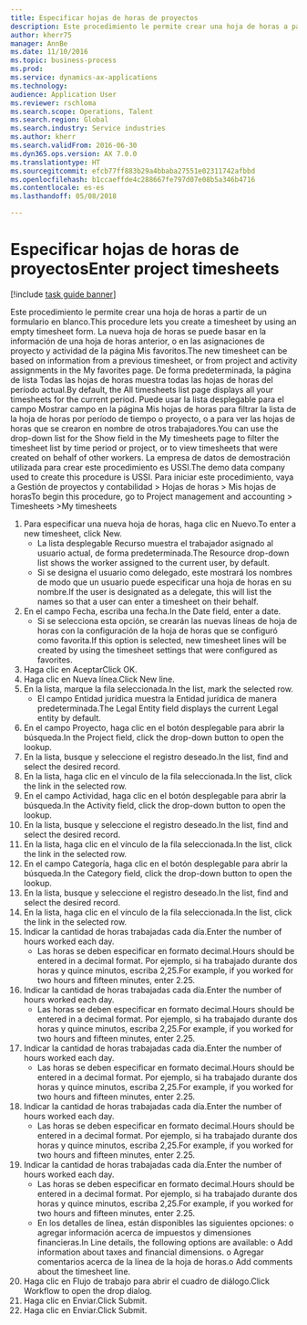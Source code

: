 ```yaml
--- 
title: Especificar hojas de horas de proyectos
description: Este procedimiento le permite crear una hoja de horas a partir de un formulario en blanco.
author: kherr75
manager: AnnBe
ms.date: 11/10/2016
ms.topic: business-process
ms.prod: 
ms.service: dynamics-ax-applications
ms.technology: 
audience: Application User
ms.reviewer: rschloma
ms.search.scope: Operations, Talent
ms.search.region: Global
ms.search.industry: Service industries
ms.author: kherr
ms.search.validFrom: 2016-06-30
ms.dyn365.ops.version: AX 7.0.0
ms.translationtype: HT
ms.sourcegitcommit: efcb77ff883b29a4bbaba27551e02311742afbbd
ms.openlocfilehash: b1ccaeffde4c288667fe797d07e08b5a346b4716
ms.contentlocale: es-es
ms.lasthandoff: 05/08/2018

---
```

# <a name="enter-project-timesheets"></a><span data-ttu-id="5229a-103">Especificar hojas de horas de proyectos</span><span class="sxs-lookup"><span data-stu-id="5229a-103">Enter project timesheets</span></span>

[!include [task guide banner](../../includes/task-guide-banner.md)]

<span data-ttu-id="5229a-104">Este procedimiento le permite crear una hoja de horas a partir de un formulario en blanco.</span><span class="sxs-lookup"><span data-stu-id="5229a-104">This procedure lets you create a timesheet by using an empty timesheet form.</span></span> <span data-ttu-id="5229a-105">La nueva hoja de horas se puede basar en la información de una hoja de horas anterior, o en las asignaciones de proyecto y actividad de la página Mis favoritos.</span><span class="sxs-lookup"><span data-stu-id="5229a-105">The new timesheet can be based on information from a previous timesheet, or from project and activity assignments in the My favorites page.</span></span> <span data-ttu-id="5229a-106">De forma predeterminada, la página de lista Todas las hojas de horas muestra todas las hojas de horas del período actual.</span><span class="sxs-lookup"><span data-stu-id="5229a-106">By default, the All timesheets list page displays all your timesheets for the current period.</span></span> <span data-ttu-id="5229a-107">Puede usar la lista desplegable para el campo Mostrar campo en la página Mis hojas de horas para filtrar la lista de la hoja de horas por período de tiempo o proyecto, o a para ver las hojas de horas que se crearon en nombre de otros trabajadores.</span><span class="sxs-lookup"><span data-stu-id="5229a-107">You can use the drop-down list for the Show field in the My timesheets page to filter the timesheet list by time period or project, or to view timesheets that were created on behalf of other workers.</span></span> <span data-ttu-id="5229a-108">La empresa de datos de demostración utilizada para crear este procedimiento es USSI.</span><span class="sxs-lookup"><span data-stu-id="5229a-108">The demo data company used to create this procedure is USSI.</span></span> <span data-ttu-id="5229a-109">Para iniciar este procedimiento, vaya a Gestión de proyectos y contabilidad > Hojas de horas > Mis hojas de horas</span><span class="sxs-lookup"><span data-stu-id="5229a-109">To begin this procedure, go to Project management and accounting > Timesheets >My timesheets</span></span>

1. <span data-ttu-id="5229a-110">Para especificar una nueva hoja de horas, haga clic en Nuevo.</span><span class="sxs-lookup"><span data-stu-id="5229a-110">To enter a new timesheet, click New.</span></span>
    * <span data-ttu-id="5229a-111">La lista desplegable Recurso muestra el trabajador asignado al usuario actual, de forma predeterminada.</span><span class="sxs-lookup"><span data-stu-id="5229a-111">The Resource drop-down list shows the worker assigned to the current user, by default.</span></span>  
    * <span data-ttu-id="5229a-112">Si se designa el usuario como delegado, este mostrará los nombres de modo que un usuario puede especificar una hoja de horas en su nombre.</span><span class="sxs-lookup"><span data-stu-id="5229a-112">If the user is designated as a delegate, this will list the names so that a user can enter a timesheet on their behalf.</span></span>  
2. <span data-ttu-id="5229a-113">En el campo Fecha, escriba una fecha.</span><span class="sxs-lookup"><span data-stu-id="5229a-113">In the Date field, enter a date.</span></span>
    * <span data-ttu-id="5229a-114">Si se selecciona esta opción, se crearán las nuevas líneas de hoja de horas con la configuración de la hoja de horas que se configuró como favorita.</span><span class="sxs-lookup"><span data-stu-id="5229a-114">If this option is selected, new timesheet lines will be created by using the timesheet settings that were configured as favorites.</span></span>  
3. <span data-ttu-id="5229a-115">Haga clic en Aceptar</span><span class="sxs-lookup"><span data-stu-id="5229a-115">Click OK.</span></span>
4. <span data-ttu-id="5229a-116">Haga clic en Nueva línea.</span><span class="sxs-lookup"><span data-stu-id="5229a-116">Click New line.</span></span>
5. <span data-ttu-id="5229a-117">En la lista, marque la fila seleccionada.</span><span class="sxs-lookup"><span data-stu-id="5229a-117">In the list, mark the selected row.</span></span>
    * <span data-ttu-id="5229a-118">El campo Entidad jurídica muestra la Entidad jurídica de manera predeterminada.</span><span class="sxs-lookup"><span data-stu-id="5229a-118">The Legal Entity field displays the current Legal entity by default.</span></span>   
6. <span data-ttu-id="5229a-119">En el campo Proyecto, haga clic en el botón desplegable para abrir la búsqueda.</span><span class="sxs-lookup"><span data-stu-id="5229a-119">In the Project field, click the drop-down button to open the lookup.</span></span>
7. <span data-ttu-id="5229a-120">En la lista, busque y seleccione el registro deseado.</span><span class="sxs-lookup"><span data-stu-id="5229a-120">In the list, find and select the desired record.</span></span>
8. <span data-ttu-id="5229a-121">En la lista, haga clic en el vínculo de la fila seleccionada.</span><span class="sxs-lookup"><span data-stu-id="5229a-121">In the list, click the link in the selected row.</span></span>
9. <span data-ttu-id="5229a-122">En el campo Actividad, haga clic en el botón desplegable para abrir la búsqueda.</span><span class="sxs-lookup"><span data-stu-id="5229a-122">In the Activity field, click the drop-down button to open the lookup.</span></span>
10. <span data-ttu-id="5229a-123">En la lista, busque y seleccione el registro deseado.</span><span class="sxs-lookup"><span data-stu-id="5229a-123">In the list, find and select the desired record.</span></span>
11. <span data-ttu-id="5229a-124">En la lista, haga clic en el vínculo de la fila seleccionada.</span><span class="sxs-lookup"><span data-stu-id="5229a-124">In the list, click the link in the selected row.</span></span>
12. <span data-ttu-id="5229a-125">En el campo Categoría, haga clic en el botón desplegable para abrir la búsqueda.</span><span class="sxs-lookup"><span data-stu-id="5229a-125">In the Category field, click the drop-down button to open the lookup.</span></span>
13. <span data-ttu-id="5229a-126">En la lista, busque y seleccione el registro deseado.</span><span class="sxs-lookup"><span data-stu-id="5229a-126">In the list, find and select the desired record.</span></span>
14. <span data-ttu-id="5229a-127">En la lista, haga clic en el vínculo de la fila seleccionada.</span><span class="sxs-lookup"><span data-stu-id="5229a-127">In the list, click the link in the selected row.</span></span>
15. <span data-ttu-id="5229a-128">Indicar la cantidad de horas trabajadas cada día.</span><span class="sxs-lookup"><span data-stu-id="5229a-128">Enter the number of hours worked each day.</span></span>
    * <span data-ttu-id="5229a-129">Las horas se deben especificar en formato decimal.</span><span class="sxs-lookup"><span data-stu-id="5229a-129">Hours should be entered in a decimal format.</span></span>  <span data-ttu-id="5229a-130">Por ejemplo, si ha trabajado durante dos horas y quince minutos, escriba 2,25.</span><span class="sxs-lookup"><span data-stu-id="5229a-130">For example, if you worked for two hours and fifteen minutes, enter 2.25.</span></span>   
16. <span data-ttu-id="5229a-131">Indicar la cantidad de horas trabajadas cada día.</span><span class="sxs-lookup"><span data-stu-id="5229a-131">Enter the number of hours worked each day.</span></span>
    * <span data-ttu-id="5229a-132">Las horas se deben especificar en formato decimal.</span><span class="sxs-lookup"><span data-stu-id="5229a-132">Hours should be entered in a decimal format.</span></span>  <span data-ttu-id="5229a-133">Por ejemplo, si ha trabajado durante dos horas y quince minutos, escriba 2,25.</span><span class="sxs-lookup"><span data-stu-id="5229a-133">For example, if you worked for two hours and fifteen minutes, enter 2.25.</span></span>   
17. <span data-ttu-id="5229a-134">Indicar la cantidad de horas trabajadas cada día.</span><span class="sxs-lookup"><span data-stu-id="5229a-134">Enter the number of hours worked each day.</span></span>
    * <span data-ttu-id="5229a-135">Las horas se deben especificar en formato decimal.</span><span class="sxs-lookup"><span data-stu-id="5229a-135">Hours should be entered in a decimal format.</span></span>  <span data-ttu-id="5229a-136">Por ejemplo, si ha trabajado durante dos horas y quince minutos, escriba 2,25.</span><span class="sxs-lookup"><span data-stu-id="5229a-136">For example, if you worked for two hours and fifteen minutes, enter 2.25.</span></span>   
18. <span data-ttu-id="5229a-137">Indicar la cantidad de horas trabajadas cada día.</span><span class="sxs-lookup"><span data-stu-id="5229a-137">Enter the number of hours worked each day.</span></span>
    * <span data-ttu-id="5229a-138">Las horas se deben especificar en formato decimal.</span><span class="sxs-lookup"><span data-stu-id="5229a-138">Hours should be entered in a decimal format.</span></span>  <span data-ttu-id="5229a-139">Por ejemplo, si ha trabajado durante dos horas y quince minutos, escriba 2,25.</span><span class="sxs-lookup"><span data-stu-id="5229a-139">For example, if you worked for two hours and fifteen minutes, enter 2.25.</span></span>   
19. <span data-ttu-id="5229a-140">Indicar la cantidad de horas trabajadas cada día.</span><span class="sxs-lookup"><span data-stu-id="5229a-140">Enter the number of hours worked each day.</span></span>
    * <span data-ttu-id="5229a-141">Las horas se deben especificar en formato decimal.</span><span class="sxs-lookup"><span data-stu-id="5229a-141">Hours should be entered in a decimal format.</span></span>  <span data-ttu-id="5229a-142">Por ejemplo, si ha trabajado durante dos horas y quince minutos, escriba 2,25.</span><span class="sxs-lookup"><span data-stu-id="5229a-142">For example, if you worked for two hours and fifteen minutes, enter 2.25.</span></span>   
    * <span data-ttu-id="5229a-143">En los detalles de línea, están disponibles las siguientes opciones:  o agregar información acerca de impuestos y dimensiones financieras.</span><span class="sxs-lookup"><span data-stu-id="5229a-143">In Line details, the following options are available:  o  Add information about taxes and financial dimensions.</span></span>  <span data-ttu-id="5229a-144">o    Agregar comentarios acerca de la línea de la hoja de horas.</span><span class="sxs-lookup"><span data-stu-id="5229a-144">o    Add comments about the timesheet line.</span></span>  
20. <span data-ttu-id="5229a-145">Haga clic en Flujo de trabajo para abrir el cuadro de diálogo.</span><span class="sxs-lookup"><span data-stu-id="5229a-145">Click Workflow to open the drop dialog.</span></span>
21. <span data-ttu-id="5229a-146">Haga clic en Enviar.</span><span class="sxs-lookup"><span data-stu-id="5229a-146">Click Submit.</span></span>
22. <span data-ttu-id="5229a-147">Haga clic en Enviar.</span><span class="sxs-lookup"><span data-stu-id="5229a-147">Click Submit.</span></span>


